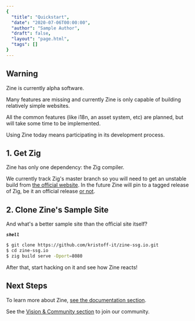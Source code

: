 ```yaml
---
{
  "title": "Quickstart",
  "date": "2020-07-06T00:00:00",
  "author": "Sample Author",
  "draft": false,
  "layout": "page.html",
  "tags": []
}  
--- 
```

## Warning
Zine is currently alpha software. 

Many features are missing and currently Zine is only capable of building relatively simple websites. 

All the common features (like i18n, an asset system, etc) are planned, but will take some time to be implemented.

Using Zine today means participating in its development process.

## 1. Get Zig
Zine has only one dependency: the Zig compiler.

We currently track Zig's master branch so you will need to get an unstable build  from [the official website](https://ziglang.org).
In the future Zine will pin to a tagged release of Zig, be it an official release [or not](https://devlog.hexops.com/2024/announcing-nominated-zig/).


## 2. Clone Zine's Sample Site

And what's a better sample site than the official site itself?

***`shell`***
```sh
$ git clone https://github.com/kristoff-it/zine-ssg.io.git
$ cd zine-ssg.io
$ zig build serve -Dport=8080
```
After that, start hacking on it and see how Zine reacts!

## Next Steps

To learn more about Zine, [see the documentation section](/documentation/).

See the [Vision & Community section](/community/) to join our community.



